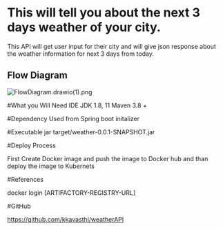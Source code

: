 
# This will tell you about the next 3 days weather of your city.

This API will get user input for their city and will give json response about the weather information for next 3 days from today.


## Flow Diagram
![FlowDiagram.drawio(1).png](..%2F..%2FFlowDiagram.drawio%281%29.png)

#What you Will Need
IDE
JDK 1.8, 11
Maven 3.8 +

#Dependency
Used from Spring boot initalizer

#Executable jar
target/weather-0.0.1-SNAPSHOT.jar

#Deploy Process

First Create Docker image and push the image to Docker hub and than deploy the image to Kubernets

#References

docker login [ARTIFACTORY-REGISTRY-URL]

#GitHub

https://github.com/kkavasthi/weatherAPI